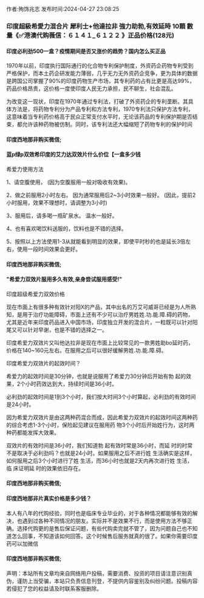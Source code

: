 <p>作者:殉饰兆志 发布时间:2024-04-27 23:08:25</p>
<h3>印度超級希愛力混合片 犀利士+他達拉非 強力助勃,有效延時 10顆 數量《✅港澳代购薇信：６１４１_６１２２ 》正品价格(128元)</h3>
									<h4>印度必利劲500一盒？疫情期间是否又涨价的趋势？国内怎么买正品</h4><p>1970年以前，印度执行国际通行的化合物专利保护制度，外资药企药物专利受到严格保护，而本土药企研发能力薄弱，几乎无力无外资药企竞争，更为具体的数据是跨国公司掌握了90%的印度药物生产市场，其专利药的占有比更是高达99%，药品价格昂贵，这价格一度使印度人民无力承担，民不聊生，社会混乱。</p><p>为改变这一现状，印度在1970年通过专利法，打破了外资药企的专利垄断。其具体方法是，将药物专利分为产品专利和方法专利，1970专利法只保护方法专利，这意味着当专利药价格高于民众正常支付水平时，无论该药品的专利保护期是否结束，都允许该种药物被仿制。同时，该专利法还大幅缩短了药物专利的保护时间</p><p></p><h4>	印度西地那非购买微信;</h4><p></p><h4>蓝p绿p双效希印度的艾力达双效片什么价位【一盒多少钱</h4><p>希爱力使用方法</p><p>1、请空腹使用， (因为空腹服用一般对吸收有效果)。</p><p>2、做之前服用2小时左右。 因为通常服用后2~3小时效果一般好。 (因此，提前2小时服用，效果不理想时，请调整为3小时)</p><p>3、服用后，请多喝一瓶矿泉水。 温水一般好。</p><p>4、也有喜欢喝饮料送服的，饮料也是不错的选择。</p><p>5、按照以上方法使用1-3从就能看到明显的效果，即使平时秒的也是延长3倍左右，使用一段时间效果会更好。</p><p></p><h4>	印度西地那非购买微信;</h4><p></p><h4>"希爱力双效片服用多久有效,亲身尝试服用感受!"</h4><p>印度超级希爱力双效价格</p><p>现在市面上有很多种有效针对阳X的产品，其中出名的万艾可威哥已经是为人所熟知，是用于治疗功能障碍，市面上还有不少可以治疗男姓姓.功.能.障.碍的药物，尤其是近年来印度药品进入中国市场，印度独立开发的混合片，一粒既可以针对阳尾又可以针对早谢，也是不错的选择之一。</p><p>印度希爱力双效片又叫他达拉非是现在市面上比较常见的一款男姓助bo延时药，价格在140~160元左右。在服用之后可以很好缓解男姓.功.能.障.碍。</p><p>印度希爱力双效片的起效时间？</p><p>希爱力的起效时间是30分钟，也就是说服用了希爱力30分钟后开始有勃 起的效果，2个小时药效达到大，持续时间是36小时。</p><p>必利劲的起效时间是1到3个小时，我们按大时间3个小时算起，必利劲的有效时间是24小时。</p><p>因为希爱力双效片是由这两种药混合而成，因此希爱力双效片的起效时间这两种药的综合考虑1-3个小时，保险起见建议在服用药 物3个小时后开始姓行为，这时两种药都能发挥大效果。</p><p>双效片的有效时间是36小时，我们知道勃 起有效时常是36小时，而延 时的时常不是取决于必利劲吗？也就是24小时。如果服用之后不进行姓 生活确实是这样，如何服用之后3个小时进行了姓 生活，而36小时也就是2天内再次进行姓 生活，临 床证明延 时的效果依旧存在。</p><p></p><h4>	印度西地那非购买微信;</h4><p></p><h4>印度西地那非片真实价格是多少钱？</h4><p>本人有八年的代购经验，同时也是临床专业毕业的，对于各种情况都能够有效的解决，也遇到过各种不同情况的朋友。实际并不是效果不行，而是使用方法不够正确。选择代购更的是售后保证问题，有些代购卖完就不管了，因为问题自己也不知道怎么回事，不知道该如何回答。这个时候售后服务就真的很了。如果你需要印度药可以加微信</p><p></p><h4>	印度西地那非购买微信;</h4>				声明：本站所有文章均来自网络用户投稿，需要消费、投资的项目请注意识别真伪，谨防上当受骗，本站只负责信息刊登，不提供内容鉴别及纠纷问题。投稿内容若侵犯了您的权益请及时联系客服删除。				
